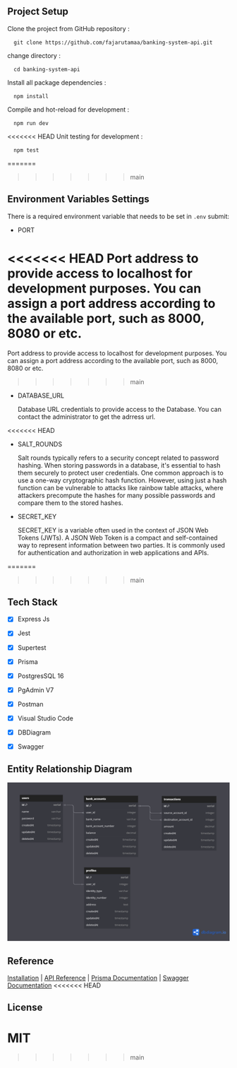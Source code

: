## Project Setup
Clone the project from GitHub repository :

      git clone https://github.com/fajarutamaa/banking-system-api.git
      
change directory :

      cd banking-system-api

Install all package dependencies :

      npm install

Compile and hot-reload for development :

      npm run dev

<<<<<<< HEAD
Unit testing for development :

      npm test


=======
>>>>>>> main
## Environment Variables Settings

There is a required environment variable that needs to be set in `.env`
submit:

- PORT
  
<<<<<<< HEAD
  Port address to provide access to localhost for development purposes. You can assign a port address according to the available port, such as 8000, 8080 or etc.
=======
  Port address to provide access to localhost for development purposes. You can assign a port address according to the        available port, such as 8000, 8080 or etc.
>>>>>>> main
  
- DATABASE_URL
  
  Database URL credentials to provide access to the Database. You can contact the administrator to get the adrress url.

<<<<<<< HEAD
- SALT_ROUNDS
  
  Salt rounds typically refers to a security concept related to password hashing. When storing passwords in a database, it's essential to hash them securely to protect user credentials. One common approach is to use a one-way cryptographic hash function. However, using just a hash function can be vulnerable to attacks like rainbow table attacks, where attackers precompute the hashes for many possible passwords and compare them to the stored hashes.

- SECRET_KEY
  
  SECRET_KEY is a variable often used in the context of JSON Web Tokens (JWTs). A JSON Web Token is a compact and self-contained way to represent information between two parties. It is commonly used for authentication and authorization in web applications and APIs.

=======
>>>>>>> main
## Tech Stack
- [x] Express Js
- [x] Jest
- [x] Supertest
- [x] Prisma
- [x] PostgresSQL 16
- [x] PgAdmin V7
- [x] Postman
- [x] Visual Studio Code
- [x] DBDiagram
- [x] Swagger


## Entity Relationship Diagram
![App Screenshot](assets/erd.png)
      
## Reference
[Installation](https://www.npmjs.com/package/express) | [API Reference](https://expressjs.com/en/4x/api.html#app) | [Prisma Documentation](https://www.prisma.io/docs/concepts/overview/what-is-prisma) | [Swagger Documentation](https://swagger.io/)
<<<<<<< HEAD


## License
MIT
=======
>>>>>>> main
